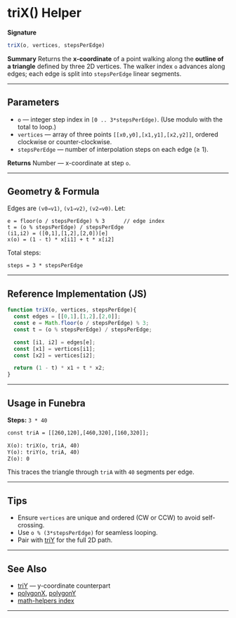 # triX() Helper

**Signature**

```js
triX(o, vertices, stepsPerEdge)
```

**Summary**
Returns the **x-coordinate** of a point walking along the **outline of a triangle** defined by three 2D vertices.
The walker index `o` advances along edges; each edge is split into `stepsPerEdge` linear segments.

---

## Parameters

* `o` — integer step index in `[0 .. 3*stepsPerEdge)`. (Use modulo with the total to loop.)
* `vertices` — array of three points `[[x0,y0],[x1,y1],[x2,y2]]`, ordered clockwise or counter-clockwise.
* `stepsPerEdge` — number of interpolation steps on each edge (≥ 1).

**Returns**
Number — x-coordinate at step `o`.

---

## Geometry & Formula

Edges are `(v0→v1)`, `(v1→v2)`, `(v2→v0)`.
Let:

```
e = floor(o / stepsPerEdge) % 3      // edge index
t = (o % stepsPerEdge) / stepsPerEdge
(i1,i2) = ([0,1],[1,2],[2,0])[e]
x(o) = (1 - t) * x[i1] + t * x[i2]
```

Total steps:

```
steps = 3 * stepsPerEdge
```

---

## Reference Implementation (JS)

```js
function triX(o, vertices, stepsPerEdge){
  const edges = [[0,1],[1,2],[2,0]];
  const e = Math.floor(o / stepsPerEdge) % 3;
  const t = (o % stepsPerEdge) / stepsPerEdge;

  const [i1, i2] = edges[e];
  const [x1] = vertices[i1];
  const [x2] = vertices[i2];

  return (1 - t) * x1 + t * x2;
}
```

---

## Usage in Funebra

**Steps:** `3 * 40`

```txt
const triA = [[260,120],[460,320],[160,320]];

X(o): triX(o, triA, 40)
Y(o): triY(o, triA, 40)
Z(o): 0
```

This traces the triangle through `triA` with `40` segments per edge.

---

## Tips

* Ensure `vertices` are unique and ordered (CW or CCW) to avoid self-crossing.
* Use `o % (3*stepsPerEdge)` for seamless looping.
* Pair with [triY](triY.md) for the full 2D path.

---

## See Also

* [triY](triY.md) — y-coordinate counterpart
* [polygonX](polygonX.md), [polygonY](polygonY.md)
* [math-helpers index](../math-helpers.md)

---
